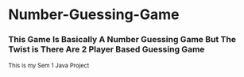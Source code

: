 # Number-Guessing-Game

### This Game Is Basically A Number Guessing Game But The Twist is There Are 2 Player Based Guessing Game
<sub>This is my Sem 1 Java Project </sub>
